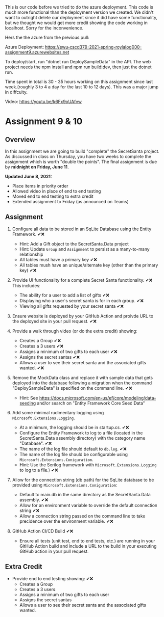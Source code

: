 This is our code before we tried to do the azure deployment. This code is much more functional than the deployment version we created. We didn't want to outright delete our deployment since it did have some functionality, but we thought we would get more credit showing the code working in localhost. Sorry for the inconvenience.

Hers the the azure from the previous pull:

Azure Deployment: https://ewu-cscd379-2021-spring-roylalog000-assignment9.azurewebsites.net

To deploy/start, run "dotnet run DeploySampleData" in the API. 
The web project needs the npm install and npm run build:dev, then just the dotnet run.

Time spent in total is 30 - 35 hours working on this assignment since last week.(roughly 3 to 4 a day for the last 10 to 12 days).  This was a major jump in diffculty.

Video: https://youtu.be/k6Fx9oUAfvw

# Assignment 9 & 10

## Overview

In this assignment we are going to build "complete" the SecretSanta project. As discussed in class on Thursday, you have two weeks to complete the assignment which is worth "double the points". The final assignment is due by __midnight on Friday, June 11__.

__Updated June 8, 2021:__ 
 - Place items in priority order
 - Allowed video in place of end to end testing
 - Moved end to end testing to extra credit
 - Extended assignment to Friday (as announced on Teams)

## Assignment

1. Configure all data to be stored in an SqLite Database using the Entity Framework. ✔❌
    - Hint: Add a Gift object to the SecretSanta.Data project
    - Hint: Update `Group` and `Assignment` to persist as a many-to-many relationship
    - All tables must have a primary key ✔❌
    - All tables mush have an unique/alternate key (other than the primary key) ✔❌

2. Provide UI functionality for a complete Secret Santa functionality. ✔❌
  This includes:
    - The ability for a user to add a list of gifts ✔❌
    - Displaying who a user's secret santa is for in each group. ✔❌
    - Viewing all gifts requested by your secret santa ✔❌

3. Ensure website is deployed by your GitHub Action and proivde URL to the deployed site in your pull request. ✔❌

4. Provide a walk through video (or do the extra credit) showing:
    - Creates a Group ✔❌
    - Creates a 3 users ✔❌
    - Assigns a minimum of two gifts to each user ✔❌
    - Assigns the secret santas ✔❌
    - Allows a user to see their secret santa and the associated gifts wanted. ✔❌

5. Remove the MockData class and replace it with sample data that gets deployed into the database following a migration when the command "DeploySampleData" is specified on the command line. ✔❌
    - Hint: See https://docs.microsoft.com/en-us/ef/core/modeling/data-seeding and/or search on "Entity Framework Core Seed Data"

6. Add some minimal rudimentary logging using `Microsoft.Extensions.Logging`. 
    - At a minimum, the logging should be in startup.cs. ✔❌
    - Configure the Entity Framework to log to a file (located in the SecretSanta.Data assembly directory) with the category name "Database". ✔❌
    - The name of the log file should default to `db.log`. ✔❌
    - The name of the log file should be configurable using `Microsoft.Extensions.Coniguration`.
    - Hint: Use the Serilog framework with `Microsoft.Extensions.Logging` to log to a file.) ✔❌

7. Allow for the connection string (db path) for the SqLite database to be provided using `Microsoft.Extensions.Coniguration`:
    - Default to main.db in the same directory as the SecretSanta.Data assembly. ✔❌
    - Allow for an environment variable to override the default connection string ✔❌
    - Allow a connection string passed on the command line to take precidence over the environment variable. ✔❌

9. GitHub Action CI/CD Build ✔❌
    - Ensure all tests (unit test, end to end tests, etc.) are running in your GitHub Action build and include a URL to the build in your executing GitHub action in your pull request.

## Extra Credit

- Provide end to end testing showing: ✔❌
  - Creates a Group
  - Creates a 3 users
  - Assigns a minimum of two gifts to each user
  - Assigns the secret santas
  - Allows a user to see their secret santa and the associated gifts wanted.
